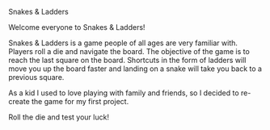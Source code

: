 Snakes & Ladders

Welcome everyone to Snakes & Ladders!

Snakes & Ladders is a game people of all ages are very familiar with. Players roll a die and navigate the board. The objective of the game is to reach the last square on the board. Shortcuts in the form of ladders will move you up the board faster and landing on a snake will take you back to a previous square.

As a kid I used to love playing with family and friends, so I decided to re-create the game for my first project.

Roll the die and test your luck!
